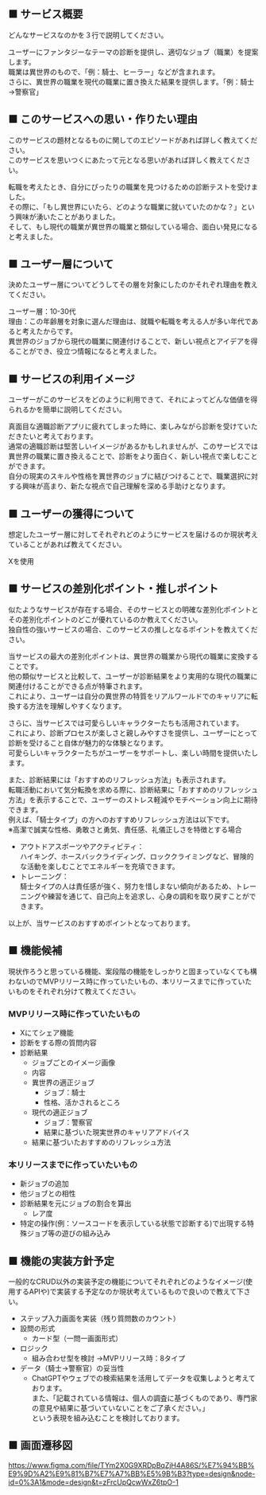 ## ■ サービス概要
どんなサービスなのかを３行で説明してください。

ユーザーにファンタジーなテーマの診断を提供し、適切なジョブ（職業）を提案します。  
職業は異世界のもので、「例：騎士、ヒーラー」などが含まれます。  
さらに、異世界の職業を現代の職業に置き換えた結果を提供します。「例：騎士→警察官」
## ■ このサービスへの思い・作りたい理由
このサービスの題材となるものに関してのエピソードがあれば詳しく教えてください。  
このサービスを思いつくにあたって元となる思いがあれば詳しく教えてください。  

転職を考えたとき、自分にぴったりの職業を見つけるための診断テストを受けました。  
その際に、「もし異世界にいたら、どのような職業に就いていたのかな？」という興味が湧いたことがありました。  
そして、もし現代の職業が異世界の職業と類似している場合、面白い発見になると考えました。
## ■ ユーザー層について
決めたユーザー層についてどうしてその層を対象にしたのかそれぞれ理由を教えてください。  

ユーザー層：10-30代  
理由：この年齢層を対象に選んだ理由は、就職や転職を考える人が多い年代であると考えたからです。  
異世界のジョブから現代の職業に関連付けることで、新しい視点とアイデアを得ることができ、役立つ情報になると考えました。
## ■ サービスの利用イメージ
ユーザーがこのサービスをどのように利用できて、それによってどんな価値を得られるかを簡単に説明してください。  

真面目な適職診断アプリに疲れてしまった時に、楽しみながら診断を受けていただきたいと考えております。  
通常の適職診断は堅苦しいイメージがあるかもしれませんが、このサービスでは異世界の職業に置き換えることで、診断をより面白く、新しい視点で楽しむことができます。  
自分の現実のスキルや性格を異世界のジョブに結びつけることで、職業選択に対する興味が高まり、新たな視点で自己理解を深める手助けとなります。
## ■ ユーザーの獲得について
想定したユーザー層に対してそれぞれどのようにサービスを届けるのか現状考えていることがあれば教えてください。  

Xを使用
## ■ サービスの差別化ポイント・推しポイント
似たようなサービスが存在する場合、そのサービスとの明確な差別化ポイントとその差別化ポイントのどこが優れているのか教えてください。  
独自性の強いサービスの場合、このサービスの推しとなるポイントを教えてください。  

当サービスの最大の差別化ポイントは、異世界の職業から現代の職業に変換することです。  
他の類似サービスと比較して、ユーザーが診断結果をより実用的な現代の職業に関連付けることができる点が特筆されます。  
これにより、ユーザーは自分の異世界の特質をリアルワールドでのキャリアに転換する方法を理解しやすくなります。  

さらに、当サービスでは可愛らしいキャラクターたちも活用されています。  
これにより、診断プロセスが楽しさと親しみやすさを提供し、ユーザーにとって診断を受けること自体が魅力的な体験となります。  
可愛らしいキャラクターたちがユーザーをサポートし、楽しい時間を提供いたします。

また、診断結果には「おすすめのリフレッシュ方法」も表示されます。  
転職活動において気分転換を求める際に、診断結果に「おすすめのリフレッシュ方法」を表示することで、ユーザーのストレス軽減やモチベーション向上に期待できます。  
例えば、「騎士タイプ」の方へのおすすめリフレッシュ方法は以下です。  
※高潔で誠実な性格、勇敢さと勇気、責任感、礼儀正しさを特徴とする場合

- アウトドアスポーツやアクティビティ：  
ハイキング、ホースバックライディング、ロッククライミングなど、冒険的な活動を楽しむことでエネルギーを充填できます。
- トレーニング：  
騎士タイプの人は責任感が強く、努力を惜しまない傾向があるため、トレーニングや練習を通じて、自己向上を追求し、心身の調和を取り戻すことができます。  

以上が、当サービスのおすすめポイントとなっております。

## ■ 機能候補
現状作ろうと思っている機能、案段階の機能をしっかりと固まっていなくても構わないのでMVPリリース時に作っていたいもの、本リリースまでに作っていたいものをそれぞれ分けて教えてください。

### MVPリリース時に作っていたいもの
- Xにてシェア機能  
- 診断をする際の質問内容  
- 診断結果  
  - ジョブごとのイメージ画像  
  - 内容  
  - 異世界の適正ジョブ  
    - ジョブ：騎士  
    - 性格、活かされるところ  
  - 現代の適正ジョブ  
    - ジョブ：警察官  
    - 結果に基づいた現実世界のキャリアアドバイス
  - 結果に基づいたおすすめのリフレッシュ方法  

### 本リリースまでに作っていたいもの
- 新ジョブの追加  
- 他ジョブとの相性  
- 診断結果を元にジョブの割合を算出  
  - レア度  
- 特定の操作(例：ソースコードを表示している状態で診断する)で出現する特殊ジョブ等の遊びの組み込み
## ■ 機能の実装方針予定
一般的なCRUD以外の実装予定の機能についてそれぞれどのようなイメージ(使用するAPIや)で実装する予定なのか現状考えているもので良いので教えて下さい。  
- ステップ入力画面を実装（残り質問数のカウント）  
- 設問の形式  
  - カード型（一問一画面形式）  
- ロジック  
  - 組み合わせ型を検討 →MVPリリース時：8タイプ
- データ（騎士→警察官）の妥当性  
  - ChatGPTやウェブでの検索結果を活用してデータを収集しようと考えております。  
また、「記載されている情報は、個人の調査に基づくものであり、専門家の意見や結果に基づいていないことをご了承ください。」  
という表現を組み込むことを検討しております。  

## ■ 画面遷移図
https://www.figma.com/file/TYm2X0G9XRDpBqZjH4A86S/%E7%94%BB%E9%9D%A2%E9%81%B7%E7%A7%BB%E5%9B%B3?type=design&node-id=0%3A1&mode=design&t=zFrcUpQcwWxZ6tpO-1
